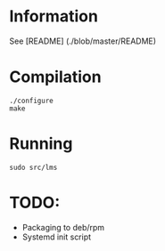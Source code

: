 # Information
See [README] (./blob/master/README)

# Compilation

```
./configure
make
```

# Running
```
sudo src/lms
```

# TODO:
- Packaging to deb/rpm
- Systemd init script
